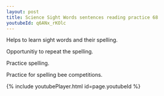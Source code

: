 ```yaml
---
layout: post
title: Science Sight Words sentences reading practice 68
youtubeId: q6ANx_rKOlc
---
```

 
 
Helps to learn sight words and their spelling.

Opportunitiy to repeat the spelling. 

Practice spelling. 
 
Practice for spelling bee competitions. 
 
{% include youtubePlayer.html id=page.youtubeId %}
 
 

